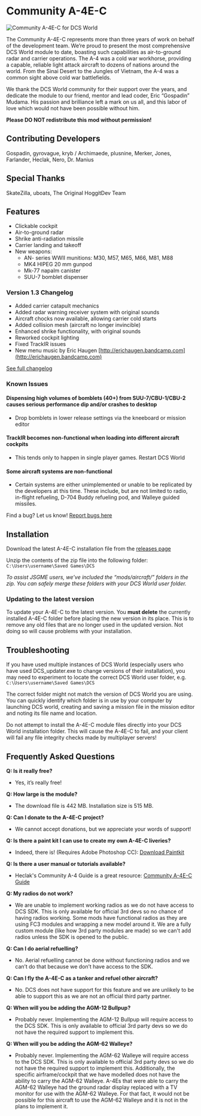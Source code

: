 # Community A-4E-C

![Community A-4E-C for DCS World](https://user-images.githubusercontent.com/46121009/57830942-41b3da00-77e6-11e9-8e8c-1b7274927bb0.jpg)

The Community A-4E-C represents more than three years of work on behalf of the development team. We’re proud to present the most comprehensive DCS World module to date, boasting such capabilities as air-to-ground radar and carrier operations. The A-4 was a cold war workhorse, providing a capable, reliable light attack aircraft to dozens of nations around the world. From the Sinai Desert to the Jungles of Vietnam, the A-4 was a common sight above cold war battlefields.

We thank the DCS World community for their support over the years, and dedicate the module to our friend, mentor and lead coder, Eric “Gospadin” Mudama. His passion and brilliance left a mark on us all, and this labor of love which would not have been possible without him.

**Please DO NOT redistribute this mod without permission!**

## Contributing Developers

Gospadin, gyrovague, kryb / Archimaede, plusnine, Merker, Jones, Farlander, Heclak, Nero, Dr. Manius

## Special Thanks

SkateZilla, uboats, The Original HoggitDev Team

## Features

- Clickable cockpit
- Air-to-ground radar
- Shrike anti-radiation missile
- Carrier landing and takeoff
- New weapons:
  - AN- series WWII munitions: M30, M57, M65, M66, M81, M88
  - MK4 HIPEG 20 mm gunpod
  - Mk-77 napalm canister
  - SUU-7 bomblet dispenser

### Version 1.3 Changelog

- Added carrier catapult mechanics
- Added radar warning receiver system with original sounds
- Aircraft chocks now available, allowing carrier cold starts
- Added collision mesh (aircraft no longer invincible)
- Enhanced shrike functionality, with original sounds
- Reworked cockpit lighting
- Fixed TrackIR issues
- New menu music by Eric Haugen [http://erichaugen.bandcamp.com](http://erichaugen.bandcamp.com)

[See full changelog](CHANGELOG.md)

### Known Issues

#### Dispensing high volumes of bomblets (40+) from SUU-7/CBU-1/CBU-2 causes serious performance dip and/or crashes to desktop

- Drop bomblets in lower release settings via the kneeboard or mission editor

#### TrackIR becomes non-functional when loading into different aircraft cockpits

- This tends only to happen in single player games. Restart DCS World

#### Some aircraft systems are non-functional

- Certain systems are either unimplemented or unable to be replicated by the developers at this time. These include, but are not limited to radio, in-flight refueling, D-704 Buddy refueling pod, and Walleye guided missiles.

Find a bug? Let us know! [Report bugs here](https://github.com/heclak/community-a4e-c/issues)

## Installation

Download the latest A-4E-C installation file from the [releases page](https://github.com/heclak/community-a4e-c/releases/)

Unzip the contents of the zip file into the following folder: `C:\Users\username\Saved Games\DCS`

_To assist JSGME users, we’ve included the “mods/aircraft/” folders in the zip. You can safely merge these folders with your DCS World user folder._

### Updating to the latest version

To update your A-4E-C to the latest version. You **must delete** the currently installed A-4E-C folder before placing the new version in its place. This is to remove any old files that are no longer used in the updated version. Not doing so will cause problems with your installation.

## Troubleshooting

If you have used multiple instances of DCS World (especially users who have used DCS_updater.exe to change versions of their installation), you may need to experiment to locate the correct DCS World user folder, e.g. `C:\Users\username\Saved Games\DCS`

The correct folder might not match the version of DCS World you are using. You can quickly identify which folder is in use by your computer by launching DCS world, creating and saving a mission file in the mission editor and noting its file name and location.

Do not attempt to install the A-4E-C module files directly into your DCS World installation folder. This will cause the A-4E-C to fail, and your client will fail any file integrity checks made by multiplayer servers!

## Frequently Asked Questions

**Q: Is it really free?**

- Yes, it’s really free!

**Q: How large is the module?**

- The download file is 442 MB. Installation size is 515 MB.

**Q: Can I donate to the A-4E-C project?**

- We cannot accept donations, but we appreciate your words of support!

**Q: Is there a paint kit I can use to create my own A-4E-C liveries?**

- Indeed, there is! (Requires Adobe Photoshop CC): [Download Paintkit](https://drive.google.com/uc?export=download&id=1wjLMFu38EXqYOcEjJakuvzedhWdbWNW0)

**Q: Is there a user manual or tutorials available?**

- Heclak's Community A-4 Guide is a great resource: [Community A-4E-C Guide](https://docs.google.com/presentation/d/1cUH7jpAoGHm-IzUDnv_NDhiZlvX55Q9WvpgR1d9ksYY/edit?usp=sharing)

**Q: My radios do not work?**

- We are unable to implement working radios as we do not have access to DCS SDK. This is only available for official 3rd devs so no chance of having radios working. Some mods have functional radios as they are using FC3 modules and wrapping a new model around it. We are a fully custom module (like how 3rd party modules are made) so we can't add radios unless the SDK is opened to the public.

**Q: Can I do aerial refuelling?**

- No. Aerial refuelling cannot be done without functioning radios and we can’t do that because we don’t have access to the SDK.

**Q: Can I fly the A-4E-C as a tanker and refuel other aircraft?**

- No. DCS does not have support for this feature and we are unlikely to be able to support this as we are not an official third party partner.

**Q: When will you be adding the AGM-12 Bullpup?**

- Probably never. Implementing the AGM-12 Bullpup will require access to the DCS SDK. This is only available to official 3rd party devs so we do not have the required support to implement this.

**Q: When will you be adding the AGM-62 Walleye?**

- Probably never. Implementing the AGM-62 Walleye will require access to the DCS SDK. This is only available to official 3rd party devs so we do not have the required support to implement this. Additionally, the specific airframe/cockpit that we have modelled does not have the ability to carry the AGM-62 Walleye. A-4Es that were able to carry the AGM-62 Walleye had the ground radar display replaced with a TV monitor for use with the AGM-62 Walleye. For that fact, it would not be possible for this aircraft to use the AGM-62 Walleye and it is not in the plans to implement it.
